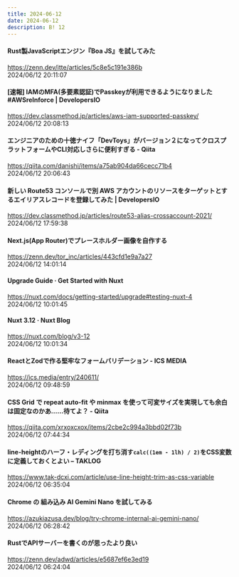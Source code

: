 ```yaml
---
title: 2024-06-12
date: 2024-06-12
description: B! 12
---
```


#### Rust製JavaScriptエンジン『Boa JS』を試してみた
https://zenn.dev/itte/articles/5c8e5c191e386b<br>
2024/06/12 20:11:07<br>


#### [速報] IAMのMFA(多要素認証)でPasskeyが利用できるようになりました #AWSreInforce | DevelopersIO
https://dev.classmethod.jp/articles/aws-iam-supported-passkey/<br>
2024/06/12 20:08:13<br>


#### エンジニアのための十徳ナイフ「DevToys」がバージョン２になってクロスプラットフォームやCLI対応しさらに便利すぎる - Qiita
https://qiita.com/danishi/items/a75ab904da66cecc71b4<br>
2024/06/12 20:06:43<br>


#### 新しい Route53 コンソールで別 AWS アカウントのリソースをターゲットとするエイリアスレコードを登録してみた | DevelopersIO
https://dev.classmethod.jp/articles/route53-alias-crossaccount-2021/<br>
2024/06/12 17:59:38<br>


#### Next.js(App Router)でプレースホルダー画像を自作する
https://zenn.dev/tor_inc/articles/443cfd1e9a7a27<br>
2024/06/12 14:01:14<br>


#### Upgrade Guide · Get Started with Nuxt
https://nuxt.com/docs/getting-started/upgrade#testing-nuxt-4<br>
2024/06/12 10:01:45<br>


#### Nuxt 3.12 · Nuxt Blog
https://nuxt.com/blog/v3-12<br>
2024/06/12 10:01:34<br>


#### ReactとZodで作る堅牢なフォームバリデーション - ICS MEDIA
https://ics.media/entry/240611/<br>
2024/06/12 09:48:59<br>


#### CSS Grid で repeat auto-fit や minmax を使って可変サイズを実現しても余白は固定なのかあ……待てよ？ - Qiita
https://qiita.com/xrxoxcxox/items/2cbe2c994a3bbd02f73b<br>
2024/06/12 07:44:34<br>


#### line-heightのハーフ・レディングを打ち消す`calc((1em - 1lh) / 2)`をCSS変数に定義しておくとよい – TAKLOG
https://www.tak-dcxi.com/article/use-line-height-trim-as-css-variable<br>
2024/06/12 06:35:04<br>


#### Chrome の 組み込み AI Gemini Nano を試してみる
https://azukiazusa.dev/blog/try-chrome-internal-ai-gemini-nano/<br>
2024/06/12 06:28:42<br>


#### RustでAPIサーバーを書くのが思ったより良い
https://zenn.dev/adwd/articles/e5687ef6e3ed19<br>
2024/06/12 06:24:04<br>


